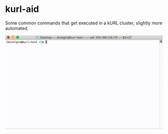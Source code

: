 # kurl-aid

Some common commands that get executed in a kURL cluster, slightly more automated.

![](kurl-aid.gif)